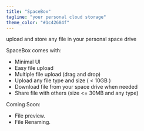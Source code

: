 ```yaml
---
title: "SpaceBox"
tagline: "your personal cloud storage"
theme_color: "#1c42684f"
---
```


upload and store any file in your personal space drive

SpaceBox comes with:

- Minimal UI
- Easy file upload
- Multiple file upload (drag and drop)
- Upload any file type and size ( < 10GB )
- Download file from your space drive when needed
- Share file with others (size <= 30MB and any type)

Coming Soon:
- File preview.
- File Renaming.